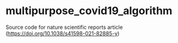 # multipurpose_covid19_algorithm
Source code for nature scientific reports article (https://doi.org/10.1038/s41598-021-82885-y)
